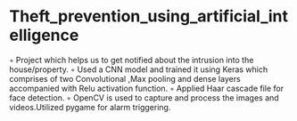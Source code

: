# Theft_prevention_using_artificial_intelligence
◦ Project which helps us to get notified about the intrusion into the house/property.
◦ Used a CNN model and trained it using Keras which comprises of two Convolutional ,Max pooling and dense
  layers accompanied with Relu activation function.
◦ Applied Haar cascade file for face detection.
◦ OpenCV is used to capture and process the images and videos.Utilized pygame for alarm triggering.
